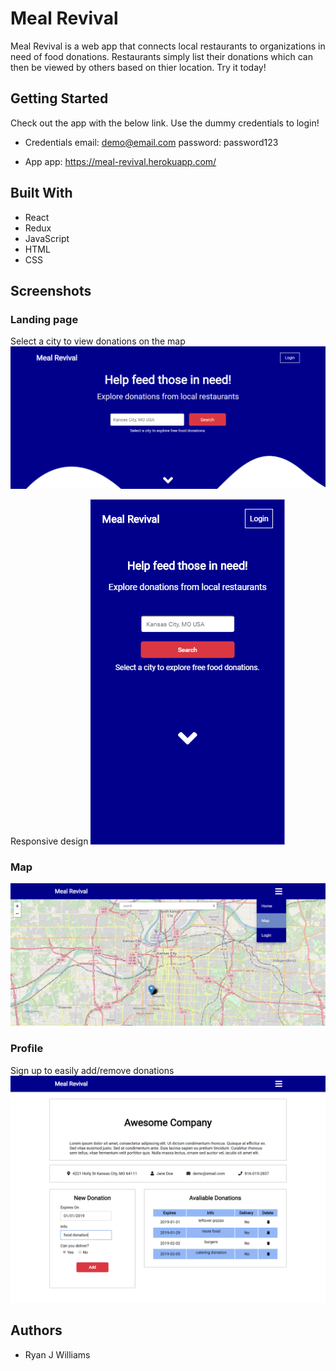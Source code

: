 # Meal Revival

Meal Revival is a web app that connects local restaurants to organizations in need of food donations. Restaurants simply list their donations which can then be viewed by others based on thier location. Try it today!

## Getting Started

Check out the app with the below link. Use the dummy credentials to login!

- Credentials
  email: demo@email.com password: password123

- App
  app: https://meal-revival.herokuapp.com/

## Built With

- React
- Redux
- JavaScript
- HTML
- CSS

## Screenshots

### Landing page

Select a city to view donations on the map
![landing page](assets/landing_fullscreen.png)

Responsive design
![landing page mobile](assets/landing_mobile.png)

### Map

![map page](assets/map.png)

### Profile

Sign up to easily add/remove donations
![userprofile](assets/userprofile.png)

## Authors

- Ryan J Williams
